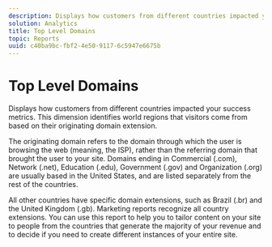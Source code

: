 ```yaml
---
description: Displays how customers from different countries impacted your success metrics. This dimension identifies world regions that visitors come from based on their originating domain extension.
solution: Analytics
title: Top Level Domains
topic: Reports
uuid: c40ba9bc-fbf2-4e50-9117-6c5947e6675b
---
```


# Top Level Domains

Displays how customers from different countries impacted your success metrics. This dimension identifies world regions that visitors come from based on their originating domain extension.

 The originating domain refers to the domain through which the user is browsing the web (meaning, the ISP), rather than the referring domain that brought the user to your site. Domains ending in Commercial (.com), Network (.net), Education (.edu), Government (.gov) and Organization (.org) are usually based in the United States, and are listed separately from the rest of the countries.

All other countries have specific domain extensions, such as Brazil (.br) and the United Kingdom (.gb). Marketing reports recognize all country extensions. You can use this report to help you to tailor content on your site to people from the countries that generate the majority of your revenue and to decide if you need to create different instances of your entire site.

